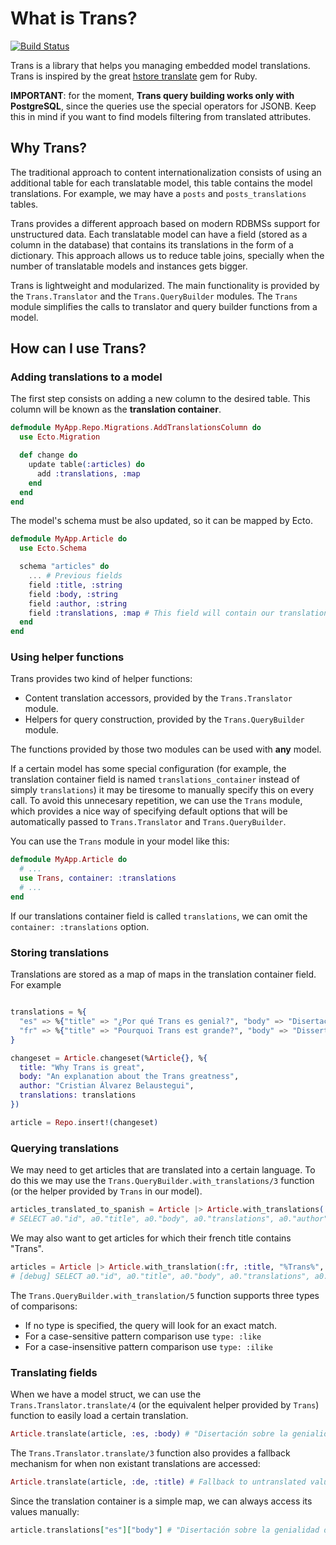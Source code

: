 # What is Trans?
[![Build Status](https://api.travis-ci.org/belaustegui/trans.svg?branch=master)](https://travis-ci.org/belaustegui/trans)

Trans is a library that helps you managing embedded model translations.
Trans is inspired by the great [hstore translate](https://github.com/Leadformance/hstore_translate) gem for Ruby.

**IMPORTANT**: for the moment, **Trans query building works only with PostgreSQL**, since the queries use
the special operators for JSONB. Keep this in mind if you want to find models filtering from translated
attributes.

## Why Trans?

The traditional approach to content internationalization consists of using an additional
table for each translatable model, this table contains the model translations. For example,
we may have a `posts` and `posts_translations` tables.

Trans provides a different approach based on modern RDBMSs support for unstructured data.
Each translatable model can have a field (stored as a column in the database) that contains
its translations in the form of a dictionary. This approach allows us to reduce table joins,
specially when the number of translatable models and instances gets bigger.

Trans is lightweight and modularized. The main functionality is provided by the `Trans.Translator` and the `Trans.QueryBuilder` modules. The `Trans` module simplifies the calls to translator and query builder functions from a model.

## How can I use Trans?

### Adding translations to a model

The first step consists on adding a new column to the desired table. This column will be known as the **translation container**.

```elixir
defmodule MyApp.Repo.Migrations.AddTranslationsColumn do
  use Ecto.Migration

  def change do
    update table(:articles) do
      add :translations, :map
    end
  end
end
```

The model's schema must be also updated, so it can be mapped by Ecto.

```elixir
defmodule MyApp.Article do
  use Ecto.Schema

  schema "articles" do
    ... # Previous fields
    field :title, :string
    field :body, :string
    field :author, :string
    field :translations, :map # This field will contain our translations
  end
end
```

### Using helper functions

Trans provides two kind of helper functions:

  * Content translation accessors, provided by the `Trans.Translator` module.
  * Helpers for query construction, provided by the `Trans.QueryBuilder` module.

The functions provided by those two modules can be used with **any** model.

If a certain model has some special configuration (for example, the translation container
field is named `translations_container` instead of simply `translations`) it may be
tiresome to manually specify this on every call.  To avoid this unnecesary repetition,
we can use the `Trans` module, which provides a nice way of specifying default options
that will be automatically passed to `Trans.Translator` and `Trans.QueryBuilder`.

You can use the `Trans` module in your model like this:

```elixir
defmodule MyApp.Article do
  # ...
  use Trans, container: :translations
  # ...
end
```

If our translations container field is called `translations`, we can omit the `container: :translations` option.

### Storing translations

Translations are stored as a map of maps in the translation container field. For example

```elixir

translations = %{
  "es" => %{"title" => "¿Por qué Trans es genial?", "body" => "Disertación sobre la genialidad de Trans"},
  "fr" => %{"title" => "Pourquoi Trans est grande?", "body" => "Dissertation sur le génie de Trans"}
}

changeset = Article.changeset(%Article{}, %{
  title: "Why Trans is great",
  body: "An explanation about the Trans greatness",
  author: "Cristian Álvarez Belaustegui",
  translations: translations
})

article = Repo.insert!(changeset)

```

### Querying translations

We may need to get articles that are translated into a certain language. To do this we may
use the `Trans.QueryBuilder.with_translations/3` function (or the helper provided by `Trans` in our model).

```elixir
articles_translated_to_spanish = Article |> Article.with_translations(:es) |> Repo.all
# SELECT a0."id", a0."title", a0."body", a0."translations", a0."author" FROM "articles" AS a0 WHERE (a0."translations"->>$1) is not null) ["es"] OK query=17.1ms queue=0.1ms
```

We may also want to get articles for which their french title contains "Trans".

```elixir
articles = Article |> Article.with_translation(:fr, :title, "%Trans%", type: :like)
# [debug] SELECT a0."id", a0."title", a0."body", a0."translations", a0."author" FROM "articles" AS a0 WHERE (a0."translations"->$1->>$2 LIKE $3) ["fr", "title", "%Trans%"] OK query=2.1ms queue=0.1ms
```

The `Trans.QueryBuilder.with_translation/5` function supports three types of comparisons:

* If no type is specified, the query will look for an exact match.
* For a case-sensitive pattern comparison use `type: :like`
* For a case-insensitive pattern comparison use `type: :ilike`

### Translating fields

When we have a model struct, we can use the `Trans.Translator.translate/4` (or the equivalent helper provided by `Trans`) function to easily load
a certain translation.

```elixir
Article.translate(article, :es, :body) # "Disertación sobre la genialidad de Trans"
```

The `Trans.Translator.translate/3` function also provides a fallback mechanism for when
non existant translations are accessed:

```elixir
Article.translate(article, :de, :title) # Fallback to untranslated value: "Why Trans is great"
```

Since the translation container is a simple map, we can always access its values manually:

```elixir
article.translations["es"]["body"] # "Disertación sobre la genialidad de Trans"
```
